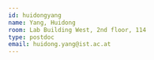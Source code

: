 ```yaml
---
id: huidongyang 
name: Yang, Huidong
room: Lab Building West, 2nd floor, 114
type: postdoc
email: huidong.yang@ist.ac.at
---
```

